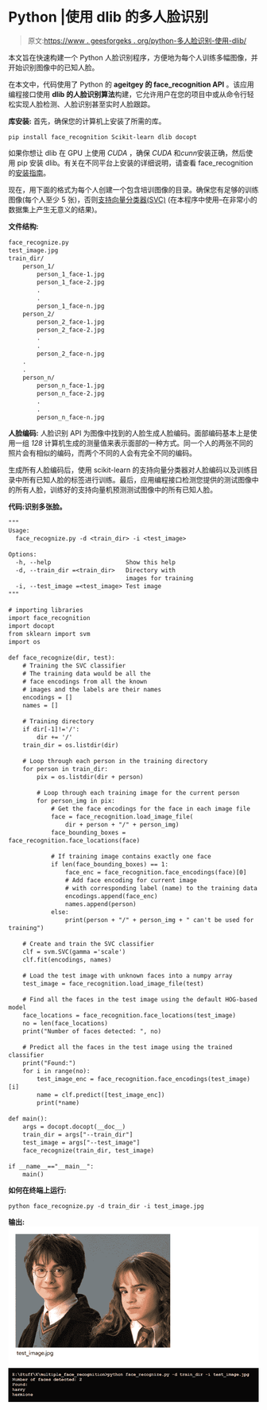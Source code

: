# Python |使用 dlib 的多人脸识别

> 原文:[https://www . geesforgeks . org/python-多人脸识别-使用-dlib/](https://www.geeksforgeeks.org/python-multiple-face-recognition-using-dlib/)

本文旨在快速构建一个 Python 人脸识别程序，方便地为每个人训练多幅图像，并开始识别图像中的已知人脸。

在本文中，代码使用了 Python 的 **ageitgey 的 face_recognition API** 。该应用编程接口使用 **dlib 的人脸识别算法**构建，它允许用户在您的项目中或从命令行轻松实现人脸检测、人脸识别甚至实时人脸跟踪。

**库安装:**
首先，确保您的计算机上安装了所需的库。

```
pip install face_recognition Scikit-learn dlib docopt
```

如果你想让 dlib 在 GPU 上使用 *CUDA* ，确保 *CUDA* 和*cunn*安装正确，然后使用 pip 安装 dlib。有关在不同平台上安装的详细说明，请查看 face_recognition 的[安装指南](https://github.com/ageitgey/face_recognition#installation)。

现在，用下面的格式为每个人创建一个包含培训图像的目录。确保您有足够的训练图像(每个人至少 5 张)，否则[支持向量分类器(SVC)](https://www.geeksforgeeks.org/classifying-data-using-support-vector-machinessvms-in-python/) (在本程序中使用–在非常小的数据集上产生无意义的结果)。

**文件结构:**

```
face_recognize.py
test_image.jpg
train_dir/
    person_1/
        person_1_face-1.jpg
        person_1_face-2.jpg
        .
        .
        person_1_face-n.jpg
    person_2/
        person_2_face-1.jpg
        person_2_face-2.jpg
        .
        .
        person_2_face-n.jpg
    .
    .
    person_n/
        person_n_face-1.jpg
        person_n_face-2.jpg
        .
        .
        person_n_face-n.jpg

```

**人脸编码:**
人脸识别 API 为图像中找到的人脸生成人脸编码。面部编码基本上是使用一组 *128* 计算机生成的测量值来表示面部的一种方式。同一个人的两张不同的照片会有相似的编码，而两个不同的人会有完全不同的编码。

生成所有人脸编码后，使用 scikit-learn 的支持向量分类器对人脸编码以及训练目录中所有已知人脸的标签进行训练。最后，应用编程接口检测您提供的测试图像中的所有人脸，训练好的支持向量机预测测试图像中的所有已知人脸。

**代码:识别多张脸。**

```
"""
Usage:
  face_recognize.py -d <train_dir> -i <test_image>

Options:
  -h, --help                     Show this help
  -d, --train_dir =<train_dir>   Directory with 
                                 images for training
  -i, --test_image =<test_image> Test image
"""

# importing libraries
import face_recognition
import docopt
from sklearn import svm
import os

def face_recognize(dir, test):
    # Training the SVC classifier
    # The training data would be all the 
    # face encodings from all the known 
    # images and the labels are their names
    encodings = []
    names = []

    # Training directory
    if dir[-1]!='/':
        dir += '/'
    train_dir = os.listdir(dir)

    # Loop through each person in the training directory
    for person in train_dir:
        pix = os.listdir(dir + person)

        # Loop through each training image for the current person
        for person_img in pix:
            # Get the face encodings for the face in each image file
            face = face_recognition.load_image_file(
                dir + person + "/" + person_img)
            face_bounding_boxes = face_recognition.face_locations(face)

            # If training image contains exactly one face
            if len(face_bounding_boxes) == 1:
                face_enc = face_recognition.face_encodings(face)[0]
                # Add face encoding for current image 
                # with corresponding label (name) to the training data
                encodings.append(face_enc)
                names.append(person)
            else:
                print(person + "/" + person_img + " can't be used for training")

    # Create and train the SVC classifier
    clf = svm.SVC(gamma ='scale')
    clf.fit(encodings, names)

    # Load the test image with unknown faces into a numpy array
    test_image = face_recognition.load_image_file(test)

    # Find all the faces in the test image using the default HOG-based model
    face_locations = face_recognition.face_locations(test_image)
    no = len(face_locations)
    print("Number of faces detected: ", no)

    # Predict all the faces in the test image using the trained classifier
    print("Found:")
    for i in range(no):
        test_image_enc = face_recognition.face_encodings(test_image)[i]
        name = clf.predict([test_image_enc])
        print(*name)

def main():
    args = docopt.docopt(__doc__)
    train_dir = args["--train_dir"]
    test_image = args["--test_image"]
    face_recognize(train_dir, test_image)

if __name__=="__main__":
    main()
```

**如何在终端上运行:**

```
python face_recognize.py -d train_dir -i test_image.jpg

```

**输出:**
![Test image and output](img/9da1cc58f980acdf36a179946257eb62.png)